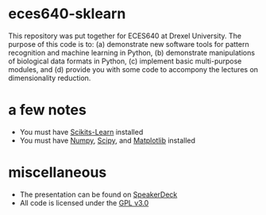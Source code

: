 # eces640-sklearn

This repository was put together for ECES640 at Drexel University. The purpose of this code is to: (a) demonstrate new software tools for pattern recognition and machine learning in Python, (b) demonstrate manipulations of biological data formats in Python, (c) implement basic multi-purpose modules, and (d) provide you with some code to accompony the lectures on dimensionality reduction.


# a few notes
* You must have [Scikits-Learn](http://scikit-learn.org) installed
* You must have [Numpy](http://www.numpy.org/), [Scipy](http://www.scipy.org/), and [Matplotlib](http://matplotlib.org/) installed


# miscellaneous 
* The presentation can be found on [SpeakerDeck](http://speakerdeck.com/gditzler/dimensionality-reduction-101-pca-and-pcoa)
* All code is licensed under the [GPL v3.0](http://www.gnu.org/copyleft/gpl.html) 
